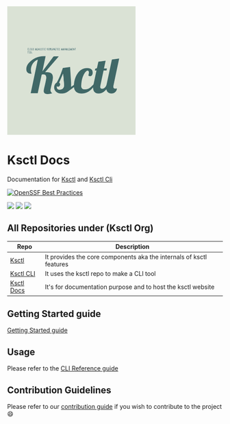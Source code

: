 ![CoverPage Social Media](https://github.com/ksctl/ksctl/raw/main/img/cover.svg)

# Ksctl Docs
Documentation for [Ksctl](https://github.com/ksctl/ksctl) and [Ksctl Cli](https://github.com/ksctl/cli)

[![OpenSSF Best Practices](https://www.bestpractices.dev/projects/7469/badge)](https://www.bestpractices.dev/projects/7469)

![](https://img.shields.io/github/license/ksctl/docs?style=for-the-badge) ![](https://img.shields.io/github/issues/ksctl/docs?style=for-the-badge) ![](https://img.shields.io/github/forks/ksctl/docs?style=for-the-badge) 


## All Repositories under (Ksctl Org)
Repo | Description
-|-
[Ksctl](https://github.com/ksctl/ksctl) | It provides the core components aka the internals of ksctl features
[Ksctl CLI](https://github.com/ksctl/cli) | It uses the ksctl repo to make a CLI tool
[Ksctl Docs](https://github.com/ksctl/docs) | It's for documentation purpose and to host the ksctl website

## Getting Started guide

[Getting Started guide](https://docs.ksctl.com/docs/getting-started/)

## Usage

Please refer to the [CLI Reference guide](https://docs.ksctl.com/docs/reference/cli/)

## Contribution Guidelines
Please refer to our [contribution guide](https://docs.ksctl.com/docs/contribution-guidelines/) if you wish to contribute to the project :smile:
